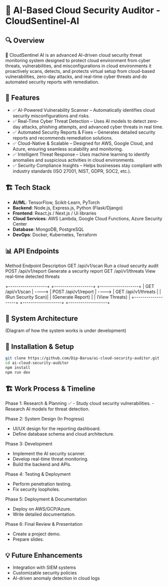 #  🚀 AI-Based Cloud Security Auditor - CloudSentinel-AI 


## 🔍 Overview
🚀 CloudSentinel AI is an advanced AI-driven cloud security threat monitoring system designed to protect cloud environment from cyber threats, vulnerabilities,
and misconfigurations in
cloud environments it proactively scans, detects, and protects virtual setup from cloud-based vulnerabilities, zero-day attacks, 
and real-time cyber threats and do automated security reports with remediation.


## 🎯 Features
- ✅ AI-Powered Vulnerability Scanner – Automatically identifies cloud security misconfigurations and risks.
- ✅ Real-Time Cyber Threat Detection – Uses AI models to detect zero-day attacks, phishing attempts, and advanced cyber threats in real time.
- ✅ Automated Security Reports & Fixes – Generates detailed security reports and recommends remediation solutions.
- ✅ Cloud-Native & Scalable – Designed for AWS, Google Cloud, and Azure, ensuring seamless scalability and monitoring.
- ✅ Intelligent Threat Response – Uses machine learning to identify anomalies and suspicious activities in cloud environments.
- ✅ Security Compliance Insights – Helps businesses stay compliant with industry standards (ISO 27001, NIST, GDPR, SOC2, etc.).




## 🏗️ Tech Stack
- **AI/ML**: TensorFlow, Scikit-Learn, PyTorch  
- **Backend**: Node.js, Express.js, Python (Flask/Django)  
- **Frontend**: React.js / Next.js / Ui libraries
- **Cloud Services**: AWS Lambda, Google Cloud Functions, Azure Security Center  
- **Database**: MongoDB, PostgreSQL  
- **DevOps**: Docker, Kubernetes, Terraform  


## 📊 API Endpoints
Method	Endpoint	Description
GET	/api/v1/scan	Run a cloud security audit
POST	/api/v1/report	Generate a security report
GET	/api/v1/threats	View real-time detected threats

+-------------------+       +-------------------+       +-------------------+
|  GET /api/v1/scan  | ----> | POST /api/v1/report | ----> | GET /api/v1/threats |
| (Run Security Scan)|       | (Generate Report)  |       | (View Threats)     |
+-------------------+       +-------------------+       +-------------------+


## 📖 System Architecture
(Diagram of how the system works is under development)


## 🔧 Installation & Setup
```bash
git clone https://github.com/Dip-Barua/ai-cloud-security-auditor.git
cd ai-cloud-security-auditor
npm install
npm run dev
```

## 🏗️ Work Process & Timeline
Phase 1: Research & Planning ✅
    - Study cloud security vulnerabilities.
    - Research AI models for threat detection.
     
Phase 2: System Design (In Progress) 
   - UI/UX design for the reporting dashboard.
   - Define database schema and cloud architecture.

Phase 3: Development 
   - Implement the AI security scanner.
   - Develop real-time threat monitoring.
   - Build the backend and APIs.

Phase 4: Testing & Deployment 
   - Perform penetration testing.
   - Fix security loopholes.

Phase 5: Deployment & Documentation 
   - Deploy on AWS/GCP/Azure.
   - Write detailed documentation.

Phase 6: Final Review & Presentation
   - Create a project demo.
   - Prepare slides.

     

## 💡 Future Enhancements
 - Integration with SIEM systems
 - Customizable security policies
 - AI-driven anomaly detection in cloud logs


##
